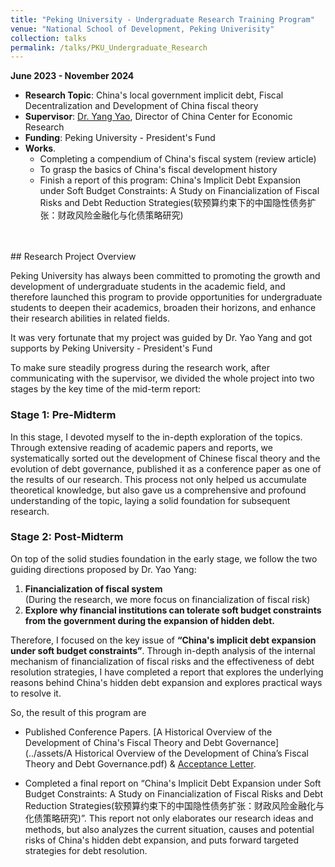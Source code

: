 ```yaml
---
title: "Peking University - Undergraduate Research Training Program"
venue: "National School of Development, Peking Univerisity"
collection: talks
permalink: /talks/PKU_Undergraduate_Research
---
```

**June 2023 - November 2024**

- **Research Topic**: China's local government implicit debt, Fiscal Decentralization and Development of China fiscal theory
- **Supervisor**: [Dr. Yang Yao](https://en.nsd.pku.edu.cn/faculty/fulltime/y/239558.htm), Director of China Center for Economic Research
- **Funding**: Peking University - President's Fund
- **Works**.
  - Completing a compendium of China's fiscal system (review article)
  - To grasp the basics of China's fiscal development history
  - Finish a report of this program: China's Implicit Debt Expansion under Soft Budget Constraints: A Study on Financialization of Fiscal Risks and Debt Reduction Strategies(软预算约束下的中国隐性债务扩张：财政风险金融化与化债策略研究)
<br/>

<br/>
## Research Project Overview

Peking University has always been committed to promoting the growth and development of undergraduate students in the academic field, and therefore launched this program to provide opportunities for undergraduate students to deepen their academics, broaden their horizons, and enhance their research abilities in related fields.

It was very fortunate that my project was guided by Dr. Yao Yang and got supports by Peking University - President's Fund

To make sure steadily progress during the research work, after communicating with the supervisor, we divided the whole project into two stages by the key time of the mid-term report: 

### Stage 1: Pre-Midterm
In this stage, I devoted myself to the in-depth exploration of the topics. Through extensive reading of academic papers and reports, we systematically sorted out the development of Chinese fiscal theory and the evolution of debt governance, published it as a conference paper as one of the results of our research. This process not only helped us accumulate theoretical knowledge, but also gave us a comprehensive and profound understanding of the topic, laying a solid foundation for subsequent research.

### Stage 2: Post-Midterm
On top of the solid studies foundation in the early stage, we follow the two guiding directions proposed by Dr. Yao Yang:
1. **Financialization of fiscal system**  
   (During the research, we more focus on financialization of fiscal risk)
2. **Explore why financial institutions can tolerate soft budget constraints from the government during the expansion of hidden debt.**

Therefore, I focused on the key issue of **“China's implicit debt expansion under soft budget constraints”**. Through in-depth analysis of the internal mechanism of financialization of fiscal risks and the effectiveness of debt resolution strategies, I have completed a report that explores the underlying reasons behind China's hidden debt expansion and explores practical ways to resolve it.

So, the result of this program are
  - Published Conference Papers. [A Historical Overview of the Development of China's Fiscal Theory and Debt Governance](../assets/A Historical Overview of the Development of China’s Fiscal Theory and Debt Governance.pdf) & [Acceptance Letter](../assets/Accept_A_Historial.pdf).

  - Completed a final report on “China's Implicit Debt Expansion under Soft Budget Constraints: A Study on Financialization of Fiscal Risks and Debt Reduction Strategies(软预算约束下的中国隐性债务扩张：财政风险金融化与化债策略研究)”. This report not only elaborates our research ideas and methods, but also analyzes the current situation, causes and potential risks of China's hidden debt expansion, and puts forward targeted strategies for debt resolution.

